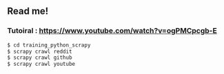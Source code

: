 ## Read me!

### Tutoiral : https://www.youtube.com/watch?v=ogPMCpcgb-E

```bash
$ cd training_python_scrapy
$ scrapy crawl reddit
$ scrapy crawl github
$ scrapy crawl youtube
```
